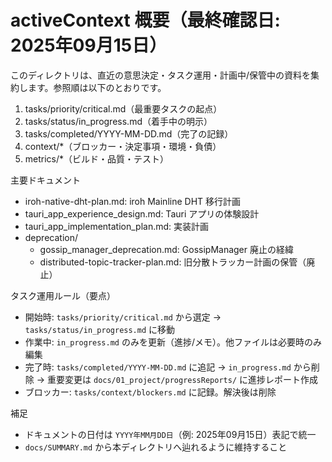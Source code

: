 # activeContext 概要（最終確認日: 2025年09月15日）

このディレクトリは、直近の意思決定・タスク運用・計画中/保管中の資料を集約します。参照順は以下のとおりです。

1. tasks/priority/critical.md（最重要タスクの起点）
2. tasks/status/in_progress.md（着手中の明示）
3. tasks/completed/YYYY-MM-DD.md（完了の記録）
4. context/*（ブロッカー・決定事項・環境・負債）
5. metrics/*（ビルド・品質・テスト）

主要ドキュメント
- iroh-native-dht-plan.md: iroh Mainline DHT 移行計画
- tauri_app_experience_design.md: Tauri アプリの体験設計
- tauri_app_implementation_plan.md: 実装計画
- deprecation/
  - gossip_manager_deprecation.md: GossipManager 廃止の経緯
  - distributed-topic-tracker-plan.md: 旧分散トラッカー計画の保管（廃止）

タスク運用ルール（要点）
- 開始時: `tasks/priority/critical.md` から選定 → `tasks/status/in_progress.md` に移動
- 作業中: `in_progress.md` のみを更新（進捗/メモ）。他ファイルは必要時のみ編集
- 完了時: `tasks/completed/YYYY-MM-DD.md` に追記 → `in_progress.md` から削除 → 重要変更は `docs/01_project/progressReports/` に進捗レポート作成
- ブロッカー: `tasks/context/blockers.md` に記録。解決後は削除

補足
- ドキュメントの日付は `YYYY年MM月DD日`（例: 2025年09月15日）表記で統一
- `docs/SUMMARY.md` から本ディレクトリへ辿れるように維持すること
